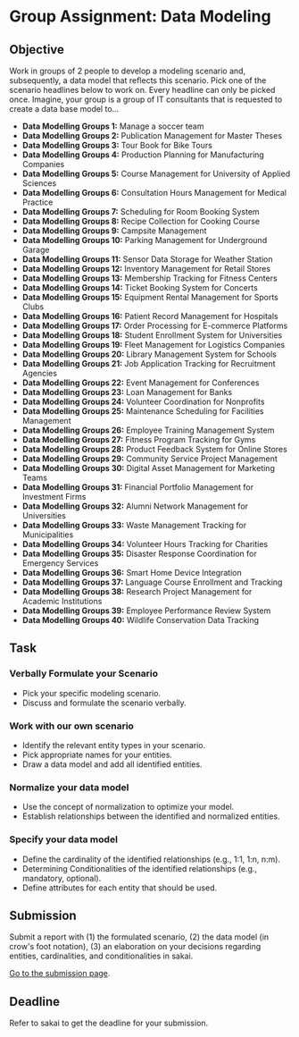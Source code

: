 # Group Assignment: Data Modeling

## Objective

Work in groups of 2 people to develop a modeling scenario and, subsequently, a data model that reflects this scenario. Pick one of the scenario headlines below to work on. Every headline can only be picked once. Imagine, your group is a group of IT consultants that is requested to create a data base model to...

* **Data Modelling Groups 1:** Manage a soccer team
* **Data Modelling Groups 2:** Publication Management for Master Theses
* **Data Modelling Groups 3:** Tour Book for Bike Tours
* **Data Modelling Groups 4:** Production Planning for Manufacturing Companies
* **Data Modelling Groups 5:** Course Management for University of Applied Sciences
* **Data Modelling Groups 6:** Consultation Hours Management for Medical Practice
* **Data Modelling Groups 7:** Scheduling for Room Booking System
* **Data Modelling Groups 8:** Recipe Collection for Cooking Course
* **Data Modelling Groups 9:** Campsite Management
* **Data Modelling Groups 10:** Parking Management for Underground Garage
* **Data Modelling Groups 11:** Sensor Data Storage for Weather Station
* **Data Modelling Groups 12:** Inventory Management for Retail Stores
* **Data Modelling Groups 13:** Membership Tracking for Fitness Centers
* **Data Modelling Groups 14:** Ticket Booking System for Concerts
* **Data Modelling Groups 15:** Equipment Rental Management for Sports Clubs
* **Data Modelling Groups 16:** Patient Record Management for Hospitals
* **Data Modelling Groups 17:** Order Processing for E-commerce Platforms
* **Data Modelling Groups 18:** Student Enrollment System for Universities
* **Data Modelling Groups 19:** Fleet Management for Logistics Companies
* **Data Modelling Groups 20:** Library Management System for Schools
* **Data Modelling Groups 21:** Job Application Tracking for Recruitment Agencies
* **Data Modelling Groups 22:** Event Management for Conferences
* **Data Modelling Groups 23:** Loan Management for Banks
* **Data Modelling Groups 24:** Volunteer Coordination for Nonprofits
* **Data Modelling Groups 25:** Maintenance Scheduling for Facilities Management
* **Data Modelling Groups 26:** Employee Training Management System
* **Data Modelling Groups 27:** Fitness Program Tracking for Gyms
* **Data Modelling Groups 28:** Product Feedback System for Online Stores
* **Data Modelling Groups 29:** Community Service Project Management
* **Data Modelling Groups 30:** Digital Asset Management for Marketing Teams
* **Data Modelling Groups 31:** Financial Portfolio Management for Investment Firms
* **Data Modelling Groups 32:** Alumni Network Management for Universities
* **Data Modelling Groups 33:** Waste Management Tracking for Municipalities
* **Data Modelling Groups 34:** Volunteer Hours Tracking for Charities
* **Data Modelling Groups 35:** Disaster Response Coordination for Emergency Services
* **Data Modelling Groups 36:** Smart Home Device Integration
* **Data Modelling Groups 37:** Language Course Enrollment and Tracking
* **Data Modelling Groups 38:** Research Project Management for Academic Institutions
* **Data Modelling Groups 39:** Employee Performance Review System
* **Data Modelling Groups 40:** Wildlife Conservation Data Tracking

## Task

### Verbally Formulate your Scenario

* Pick your specific modeling scenario.
* Discuss and formulate the scenario verbally.

### Work with our own scenario

* Identify the relevant entity types in your scenario.
* Pick appropriate names for your entities.
* Draw a data model and add all identified entities.

### Normalize your data model

* Use the concept of normalization to optimize your model.
* Establish relationships between the identified and normalized entities.

### Specify your data model

* Define the cardinality of the identified relationships (e.g., 1:1, 1:n, n:m).
* Determining Conditionalities of the identified relationships (e.g., mandatory, optional).
* Define attributes for each entity that should be used.

## Submission

Submit a report with (1) the formulated scenario, (2) the data model (in crow's foot notation), (3) an elaboration on your decisions regarding entities, cardinalities, and conditionalities in sakai.

[Go to the submission page](https://sakai.mci4me.at/x/vHOGuP).

## Deadline

Refer to sakai to get the deadline for your submission.
